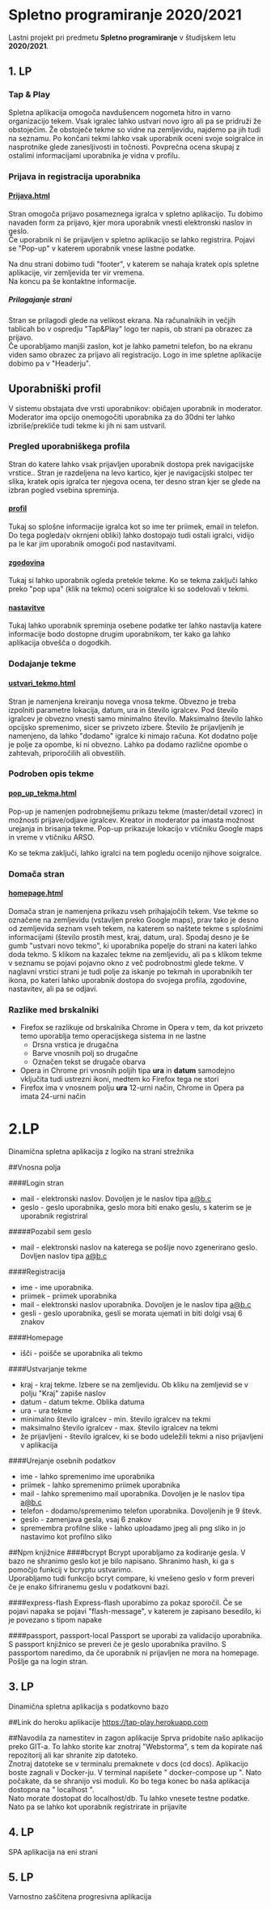 # Spletno programiranje 2020/2021

Lastni projekt pri predmetu **Spletno programiranje** v študijskem letu **2020/2021**.


## 1. LP

### Tap & Play

Spletna aplikacija omogoča navdušencem nogometa hitro in varno organizacijo tekem. Vsak igralec lahko ustvari novo igro ali pa se pridruži že obstoječim. Že obstoječe tekme so vidne na zemljevidu, najdemo pa jih tudi na seznamu. Po končani tekmi lahko vsak uporabnik oceni svoje soigralce in nasprotnike glede zanesljivosti in točnosti. Povprečna ocena skupaj z ostalimi informacijami uporabnika je vidna v profilu. 


### Prijava in registracija uporabnika
#### [Prijava.html](docs/Prijava.html)

Stran omogoča prijavo posameznega igralca v spletno aplikacijo. Tu dobimo navaden form za prijavo, kjer mora uporabnik vnesti elektronski naslov in geslo.   
Če uporabnik ni še prijavljen v spletno aplikacijo se lahko registrira. Pojavi se "Pop-up" v katerem uporabnik vnese lastne podatke.


Na dnu strani dobimo tudi "footer", v katerem se nahaja kratek opis spletne aplikacije, vir zemljevida ter vir vremena.    
Na koncu pa še kontaktne informacije.

##### Prilagajanje strani

Stran se prilagodi glede na velikost ekrana. Na računalnikih in večjih tablicah bo v ospredju "Tap&Play" logo ter napis, ob strani pa obrazec za prijavo.   
Če uporabljamo manjši zaslon, kot je lahko pametni telefon, bo na ekranu viden samo obrazec za prijavo ali registracijo. Logo in ime spletne aplikacije dobimo pa v "Headerju".

## Uporabniški profil
V sistemu obstajata dve vrsti uporabnikov: običajen uporabnik in moderator. Moderator ima opcijo onemogočiti uporabnika za do 30dni ter lahko izbriše/prekliče tudi tekme ki jih ni sam ustvaril.

### Pregled uporabniškega profila 
Stran do katere lahko vsak prijavljen uporabnik dostopa prek navigacijske vrstice..
Stran je razdeljena na levo kartico, kjer je navigacijski stolpec ter slika, kratek opis igralca ter njegova ocena, ter desno stran kjer se glede na izbran pogled vsebina spreminja.

#### [profil](docs/oldHTML/profil.html)
Tukaj so splošne informacije igralca kot so ime ter priimek, email in telefon. Do tega pogleda(v okrnjeni obliki) lahko dostopajo tudi ostali igralci, vidijo pa le kar jim uporabnik omogoči pod nastavitvami.

#### [zgodovina](docs/oldHTML/zgodovina.html)
Tukaj si lahko uporabnik ogleda pretekle tekme. Ko se tekma zaključi lahko preko "pop upa" (klik na tekmo) oceni soigralce ki so sodelovali v tekmi.

#### [nastavitve](docs/oldHTML/nastavitve.html)
Tukaj lahko uporabnik spreminja osebene podatke ter lahko nastavlja katere informacije bodo dostopne drugim uporabnikom, ter kako ga lahko aplikacija obvešča o dogodkih.


### Dodajanje tekme
#### [ustvari_tekmo.html](docs/oldHTML/ustvari_tekmo.html)

Stran je namenjena kreiranju novega vnosa tekme. Obvezno je treba izpolniti parametre lokacija, datum, ura in število igralcev. Pod število igralcev je obvezno vnesti samo minimalno število. Maksimalno število lahko opcijsko spremenimo, sicer se privzeto izbere. Število že prijavljenih je namenjeno, da lahko "dodamo" igralce ki nimajo računa. Kot dodatno polje je polje za opombe, ki ni obvezno. Lahko pa dodamo različne opombe o zahtevah, priporočilih ali obvestilih.

### Podroben opis tekme
#### [pop_up_tekma.html](docs/oldHTML/pop_up_tekma.html)

Pop-up je namenjen podrobnejšemu prikazu tekme (master/detail vzorec) in možnosti prijave/odjave igralcev. Kreator in moderator pa imasta možnost urejanja in brisanja tekme. Pop-up prikazuje lokacijo v vtičniku Google maps in vreme v vtičniku ARSO.

Ko se tekma zaključi, lahko igralci na tem pogledu ocenijo njihove soigralce.

### Domača stran
#### [homepage.html](docs/homepage.html)

Domača stran je namenjena prikazu vseh prihajajočih tekem. Vse tekme so označene na zemljevidu (vstavljen preko Google maps), prav tako je desno od zemljevida seznam vseh tekem, na katerem so naštete tekme s splošnimi informacijami (število prostih mest, kraj, datum, ura). Spodaj desno je še gumb "ustvari novo tekmo", ki uporabnika popelje do strani na kateri lahko doda tekmo. S klikom na kazalec tekme na zemljevidu, ali pa s klikom tekme v seznamu se pojavi pojavno okno z več podrobnostmi glede tekme. V naglavni vrstici strani je tudi polje za iskanje po tekmah in uporabnikih ter ikona, po kateri lahko uporabnik dostopa do svojega profila, zgodovine, nastavitev, ali pa se odjavi.

### Razlike med brskalniki

* Firefox se razlikuje od brskalnika Chrome in Opera v tem, da kot privzeto temo uporablja temo operacijskega sistema in ne lastne
    * Drsna vrstica je drugačna
    * Barve vnosnih polj so drugačne
    * Označen tekst se drugače obarva
* Opera in Chrome pri vnosnih poljih tipa **ura** in **datum** samodejno vključita tudi ustrezni ikoni, medtem ko Firefox tega ne stori
* Firefox ima v vnosnem polju **ura** 12-urni način, Chrome in Opera pa imata 24-urni način


# 2.LP

Dinamična spletna aplikacija z logiko na strani strežnika

##Vnosna polja

####Login stran
* mail - elektronski naslov. Dovoljen je le naslov tipa a@b.c
* geslo - geslo uporabnika, geslo mora biti enako geslu, s katerim se je uporabnik registriral

#####Pozabil sem geslo
* mail - elektronski naslov na katerega se pošlje novo zgenerirano geslo. Dovljen naslov tipa a@b.c

####Registracija
* ime - ime uporabnika.   
* priimek - priimek uporabnika  
* mail - elektronski naslov uporabnika. Dovoljen je le naslov tipa a@b.c
* gesli - geslo uporabnika, gesli se morata ujemati in biti dolgi vsaj 6 znakov  

####Homepage
* išči - poišče se uporabnika ali tekmo

####Ustvarjanje tekme
* kraj - kraj tekme. Izbere se na zemljevidu. Ob kliku na zemljevid se v polju "Kraj" zapiše naslov 
* datum - datum tekme. Oblika datuma  
* ura - ura tekme  
* minimalno število igralcev - min. število igralcev na tekmi  
* maksimalno število igralcev - max. število igralcev na tekmi  
* že prijavljeni - število igralcev, ki se bodo udeležili tekmi a niso prijavljeni v aplikacija  

####Urejanje osebnih podatkov
* ime - lahko spremenimo ime uporabnika
* priimek - lahko spremenimo priimek uporabnika
* mail - lahko spremenimo mail uporabnika. Dovoljen je le naslov tipa a@b.c
* telefon - dodamo/spremenimo telefon uporabnika. Dovoljenih je 9 števk.  
* geslo - zamenjava gesla, vsaj 6 znakov
* spremembra profilne slike - lahko uploadamo jpeg ali png sliko in jo nastavimo kot profilno sliko

##Npm knjižnice
####bcrypt
Bcrypt uporabljamo za kodiranje gesla. V bazo ne shranimo geslo kot je bilo napisano. Shranimo hash, ki ga s pomočjo funkcij v bcryptu ustvarimo.  
Uporabljamo tudi funkcijo bcryt compare, ki vnešeno geslo v form preveri če je enako šifriranemu geslu v podatkovni bazi.

####express-flash
Express-flash uporabimo za pokaz sporočil. Če se pojavi napaka se pojavi "flash-message", v katerem je zapisano besedilo, ki je povezano s tipom napake

####passport, passport-local
Passport se uporabi za validacijo uporabnika. S passport knjižnico se preveri če je geslo uporabnika pravilno. S passportom naredimo, da če uporabnik ni prijavljen ne mora na homepage. 
Pošlje ga na login stran.


## 3. LP

Dinamična spletna aplikacija s podatkovno bazo

##Link do heroku aplikacije
https://tap-play.herokuapp.com

##Navodila za namestitev in zagon aplikacije
Sprva pridobite našo aplikacijo preko GIT-a. To lahko storite kar znotraj "Webstorma", s tem da kopirate naš repozitorij ali kar shranite zip datoteko.   
Znotraj datoteke se v terminalu premaknete v docs (cd docs). Aplikacijo boste zagnali v Docker-ju. V terminal napišete " docker-compose up ". Nato počakate,
da se shranijo vsi moduli. Ko bo tega konec bo naša aplikacija dostopna na " localhost ".   
Nato morate dostopat do localhost/db. Tu lahko vnesete testne podatke. Nato pa se lahko kot uporabnik registrirate in prijavite


## 4. LP

SPA aplikacija na eni strani


## 5. LP

Varnostno zaščitena progresivna aplikacija
